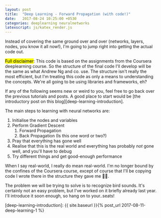 ```yaml
---
layout: post
title:  "Deep Learning - Forward Propagation (with code!)"
date:   2017-08-24 10:25:00 +0530
categories: deeplearning neuralnetworks
latexscript: js/katex_render.js
---
```


Instead of covering the same ground over and over (networks, layers, nodes, you know it all now!), I'm going to jump right into getting the actual code out. 

<mark>Full disclaimer</mark>: This code is based on the assignments from the Coursera deeplearning course. So the structure of the final code I'll develop will be the same as what Andrew Ng and co. use. The structure isn't really the most efficient, but I'm treating this code as only a means to understanding the concepts. We're all going to be using libraries and frameworks, eh?

If any of the following seems new or weird to you, feel free to go back over the previous tutorials and posts. A good place to start would be [the introductory post on this blog][deep-learning-introduction].

The main steps to learning with neural networks are:

1. Initialise the nodes and variables
2. Perform Gradient Descent
    1. Forward Propagation
    2. Back Propagation (Is this one word or two?)
3. Pray that everything has gone well
4. Realise that this is the real world and everything has probably *not* gone well, and you'll have to debug
5. Try different things and get good-enough performance

When I say real-world, I really do mean real-world. I'm no longer bound by the confines of the Coursera course, except of course that I'll be copying code I wrote there in the structure they gave me 🤷🏽‍. 

The problem we will be trying to solve is to recognize bird sounds. It's certainly not an easy problem, but I've worked on it briefly already last year. I'll introduce it soon enough, so hang on to your..seats!

[deep-learning-introduction]: {{ site.baseurl }}{% post_url 2017-08-11-deep-learning-1 %}